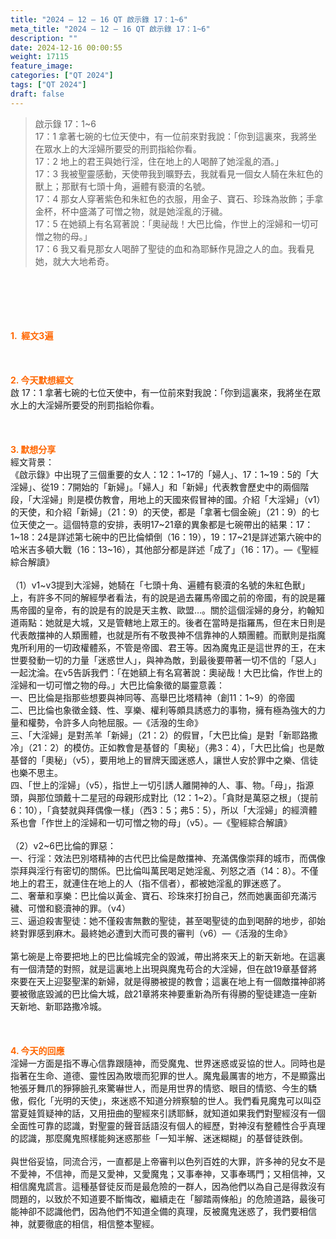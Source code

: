 ```yaml
---
title: "2024 – 12 – 16 QT 啟示錄 17：1~6"
meta_title: "2024 – 12 – 16 QT 啟示錄 17：1~6"
description: ""
date: 2024-12-16 00:00:55
weight: 17115
feature_image: 
categories: ["QT 2024"]
tags: ["QT 2024"]
draft: false
---
```


<blockquote>啟示錄 17：1~6<br />
17：1 拿著七碗的七位天使中，有一位前來對我說：「你到這裏來，我將坐在眾水上的大淫婦所要受的刑罰指給你看。<br />
17：2 地上的君王與她行淫，住在地上的人喝醉了她淫亂的酒。」<br />
17：3 我被聖靈感動，天使帶我到曠野去，我就看見一個女人騎在朱紅色的獸上；那獸有七頭十角，遍體有褻瀆的名號。<br />
17：4 那女人穿著紫色和朱紅色的衣服，用金子、寶石、珍珠為妝飾；手拿金杯，杯中盛滿了可憎之物，就是她淫亂的汙穢。<br />
17：5 在她額上有名寫著說：「奧祕哉！大巴比倫，作世上的淫婦和一切可憎之物的母。」<br />
17：6 我又看見那女人喝醉了聖徒的血和為耶穌作見證之人的血。我看見她，就大大地希奇。</blockquote><br />
&nbsp;<br />
<br />
&nbsp;<br />
<br />
<span style="color: #ff6600;" data-darkreader-inline-color=""><strong>1.  經文3遍</strong></span><br />
<br />
&nbsp;<br />
<br />
<span style="color: #ff6600;" data-darkreader-inline-color=""><strong>2. 今天默想經文<br />
</strong></span>啟 17：1 拿著七碗的七位天使中，有一位前來對我說：「你到這裏來，我將坐在眾水上的大淫婦所要受的刑罰指給你看。<br />
<br />
&nbsp;<br />
<br />
<strong><span style="color: #ff6600;" data-darkreader-inline-color="">3. 默想分享<br />
</span></strong>經文背景：<br />
《啟示錄》中出現了三個重要的女人：12：1~17的「婦人」、17：1~19：5的「大淫婦」、從19：7開始的「新婦」。「婦人」和「新婦」代表教會歷史中的兩個階段，「大淫婦」則是模仿教會，用地上的天國來假冒神的國。介紹「大淫婦」（v1）的天使，和介紹「新婦」（21：9）的天使，都是「拿著七個金碗」（21：9）的七位天使之一。這個特意的安排，表明17~21章的異象都是七碗帶出的結果：17：1~18：24是詳述第七碗中的巴比倫傾倒（16：19），19：17~21是詳述第六碗中的哈米吉多頓大戰（16：13~16），其他部分都是詳述「成了」（16：17）。—《聖經綜合解讀》<br />
<br />
（1）v1~v3提到大淫婦，她騎在「七頭十角、遍體有褻瀆的名號的朱紅色獸」上，有許多不同的解經學者看法，有的說是過去羅馬帝國之前的帝國，有的說是羅馬帝國的皇帝，有的說是有的說是天主教、歐盟…。關於這個淫婦的身分，約翰知道兩點：她就是大城，又是管轄地上眾王的。後者在當時是指羅馬，但在末日則是代表敵擋神的人類團體，也就是所有不敬畏神不信靠神的人類團體。而獸則是指魔鬼所利用的一切政權體系，不管是帝國、君王等。因為魔鬼正是這世界的王，在末世要發動一切的力量「迷惑世人」，與神為敵，到最後要帶著一切不信的「惡人」一起沈淪。在v5告訴我們：「在她額上有名寫著說：奧祕哉！大巴比倫，作世上的淫婦和一切可憎之物的母。」大巴比倫象徵的屬靈意義：<br />
一、巴比倫是指那些想要與神同等、高舉巴比塔精神（創11：1~9）的帝國<br />
二、巴比倫也象徵金錢、性、享樂、權利等頗具誘惑力的事物，擁有極為強大的力量和權勢，令許多人向牠屈服。—《活潑的生命》<br />
三、「大淫婦」是對羔羊「新婦」（21：2）的假冒，「大巴比倫」是對「新耶路撒冷」（21：2）的模仿。正如教會是基督的「奧秘」（弗3：4），「大巴比倫」也是敵基督的「奧秘」（v5），要用地上的冒牌天國迷惑人，讓世人安於罪中之樂、信徒也樂不思主。<br />
四、「世上的淫婦」（v5），指世上一切引誘人離開神的人、事、物。「母」，指源頭，與那位頭戴十二星冠的母親形成對比（12：1~2）。「貪財是萬惡之根」（提前6：10），「貪婪就與拜偶像一樣」（西3：5；弗5：5），所以「大淫婦」的經濟體系也會「作世上的淫婦和一切可憎之物的母」（v5）。—《聖經綜合解讀》<br />
<br />
（2）v2~6巴比倫的罪惡：<br />
一、行淫：效法巴別塔精神的古代巴比倫是敵擋神、充滿偶像崇拜的城市，而偶像崇拜與淫行有密切的關係。巴比倫叫萬民喝足她淫亂、列怒之酒（14：8）。不僅地上的君王，就連住在地上的人（指不信者），都被她淫亂的罪迷惑了。<br />
二、奢華和享樂：巴比倫以黃金、寶石、珍珠來打扮自己，然而她裏面卻充滿污穢、可憎和褻瀆神的罪。（v4）<br />
三、逼迫殺害聖徒：她不僅殺害無數的聖徒，甚至喝聖徒的血到喝醉的地步，卻始終對罪感到麻木。最終她必遭到大而可畏的審判（v6）—《活潑的生命》<br />
<br />
第七碗是上帝要把地上的巴比倫城完全的毀滅，帶出將來天上的新天新地。在這裏有一個清楚的對照，就是這裏地上出現與魔鬼苟合的大淫婦，但在啟19章基督將來要在天上迎娶聖潔的新婦，就是得勝被提的教會；這裏在地上有一個敵擋神卻將要被徹底毀滅的巴比倫大城，啟21章將來神要重新為所有得勝的聖徒建造一座新天新地、新耶路撒冷城。<br />
<br />
&nbsp;<br />
<br />
<strong style="font-size: inherit;"><span style="color: #ff6600;" data-darkreader-inline-color="">4. 今天的回應<br />
</span></strong>淫婦一方面是指不專心信靠跟隨神，而受魔鬼、世界迷惑或妥協的世人。同時也是指著在生命、道德、靈性因為敗壞而犯罪的世人。魔鬼最厲害的地方，不是顯露出牠張牙舞爪的猙獰臉孔來驚嚇世人，而是用世界的情慾、眼目的情慾、今生的驕傲，假化「光明的天使」，來迷惑不知道分辨察驗的世人。我們看見魔鬼可以叫亞當夏娃質疑神的話，又用扭曲的聖經來引誘耶穌，就知道如果我們對聖經沒有一個全面性可靠的認識，對聖靈的聲音話語沒有個人的經歷，對神沒有整體性合乎真理的認識，那麼魔鬼照樣能夠迷惑那些「一知半解、迷迷糊糊」的基督徒跌倒。<br />
<br />
與世俗妥協，同流合污，一直都是上帝審判以色列百姓的大罪，許多神的兒女不是不愛神，不信神，而是又愛神，又愛魔鬼；又事奉神，又事奉瑪門；又相信神，又相信魔鬼謊言。這種基督徒反而是最危險的一群人，因為他們以為自己是得救沒有問題的，以致於不知道要不斷悔改，繼續走在「腳踏兩條船」的危險道路，最後可能神卻不認識他們，因為他們不知道全備的真理，反被魔鬼迷惑了，我們要相信神，就要徹底的相信，相信整本聖經。<br />
<br />
&nbsp;
        